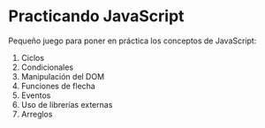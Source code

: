 # Practicando JavaScript

Pequeño juego para poner en práctica los conceptos de JavaScript:
1. Ciclos
2. Condicionales
3. Manipulación del DOM
4. Funciones de flecha
5. Eventos
6. Uso de librerías externas
7. Arreglos